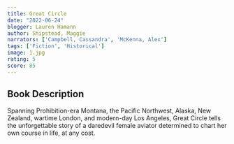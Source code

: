 ```yaml
---
title: Great Circle
date: "2022-06-24"
blogger: Lauren Hamann
author: Shipstead, Maggie
narrators: ['Campbell, Cassandra', 'McKenna, Alex']
tags: ['Fiction', 'Historical']
image: 1.jpg
rating: 5
score: 85
---
```




## Book Description

Spanning Prohibition-era Montana, the Pacific Northwest, Alaska, New Zealand, wartime London, and modern-day Los Angeles, Great Circle tells the unforgettable story of a daredevil female aviator determined to chart her own course in life, at any cost.
